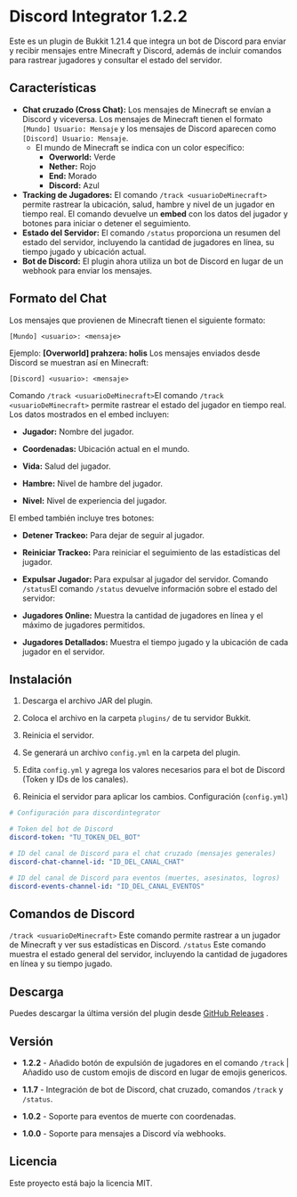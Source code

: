 # Discord Integrator 1.2.2

Este es un plugin de Bukkit 1.21.4 que integra un bot de Discord para enviar y recibir mensajes entre Minecraft y Discord, además de incluir comandos para rastrear jugadores y consultar el estado del servidor.

## Características
- **Chat cruzado (Cross Chat):** Los mensajes de Minecraft se envían a Discord y viceversa. Los mensajes de Minecraft tienen el formato `[Mundo] Usuario: Mensaje` y los mensajes de Discord aparecen como `[Discord] Usuario: Mensaje`.
  - El mundo de Minecraft se indica con un color específico:
    - **Overworld:** Verde
    - **Nether:** Rojo
    - **End:** Morado
    - **Discord:** Azul
- **Tracking de Jugadores:** El comando `/track <usuarioDeMinecraft>` permite rastrear la ubicación, salud, hambre y nivel de un jugador en tiempo real. El comando devuelve un **embed** con los datos del jugador y botones para iniciar o detener el seguimiento.
- **Estado del Servidor:** El comando `/status` proporciona un resumen del estado del servidor, incluyendo la cantidad de jugadores en línea, su tiempo jugado y ubicación actual.
- **Bot de Discord:** El plugin ahora utiliza un bot de Discord en lugar de un webhook para enviar los mensajes.

## Formato del Chat

Los mensajes que provienen de Minecraft tienen el siguiente formato:
```plaintext
[Mundo] <usuario>: <mensaje>
```
Ejemplo: **[Overworld] prahzera: holis** 
Los mensajes enviados desde Discord se muestran así en Minecraft:


```plaintext
[Discord] <usuario>: <mensaje>
```
Comando `/track <usuarioDeMinecraft>`El comando `/track <usuarioDeMinecraft>` permite rastrear el estado del jugador en tiempo real. Los datos mostrados en el embed incluyen: 
- **Jugador:**  Nombre del jugador.
 
- **Coordenadas:**  Ubicación actual en el mundo.
 
- **Vida:**  Salud del jugador.
 
- **Hambre:**  Nivel de hambre del jugador.
 
- **Nivel:**  Nivel de experiencia del jugador.

El embed también incluye tres botones:
 
- **Detener Trackeo:**  Para dejar de seguir al jugador.
 
- **Reiniciar Trackeo:**  Para reiniciar el seguimiento de las estadísticas del jugador.
 
- **Expulsar Jugador:** Para expulsar al jugador del servidor.
Comando `/status`El comando `/status` devuelve información sobre el estado del servidor: 
- **Jugadores Online:**  Muestra la cantidad de jugadores en línea y el máximo de jugadores permitidos.
 
- **Jugadores Detallados:**  Muestra el tiempo jugado y la ubicación de cada jugador en el servidor.

## Instalación 

1. Descarga el archivo JAR del plugin.
 
2. Coloca el archivo en la carpeta `plugins/` de tu servidor Bukkit.

3. Reinicia el servidor.
 
4. Se generará un archivo `config.yml` en la carpeta del plugin.
 
5. Edita `config.yml` y agrega los valores necesarios para el bot de Discord (Token y IDs de los canales).

6. Reinicia el servidor para aplicar los cambios.
Configuración (`config.yml`)

```yaml
# Configuración para discordintegrator

# Token del bot de Discord
discord-token: "TU_TOKEN_DEL_BOT"

# ID del canal de Discord para el chat cruzado (mensajes generales)
discord-chat-channel-id: "ID_DEL_CANAL_CHAT"

# ID del canal de Discord para eventos (muertes, asesinatos, logros)
discord-events-channel-id: "ID_DEL_CANAL_EVENTOS"
```

## Comandos de Discord 
`/track <usuarioDeMinecraft>`
Este comando permite rastrear a un jugador de Minecraft y ver sus estadísticas en Discord.
`/status`
Este comando muestra el estado general del servidor, incluyendo la cantidad de jugadores en línea y su tiempo jugado.

## Descarga 
Puedes descargar la última versión del plugin desde [GitHub Releases](https://github.com/prahzera/McDiscordIntegrator/releases) .
## Versión 
 
- **1.2.2**  - Añadido botón de expulsión de jugadores en el comando `/track` | Añadido uso de custom emojis de discord en lugar de emojis genericos.
 
- **1.1.7**  - Integración de bot de Discord, chat cruzado, comandos `/track` y `/status`.
 
- **1.0.2**  - Soporte para eventos de muerte con coordenadas.
 
- **1.0.0**  - Soporte para mensajes a Discord vía webhooks.

## Licencia 

Este proyecto está bajo la licencia MIT.